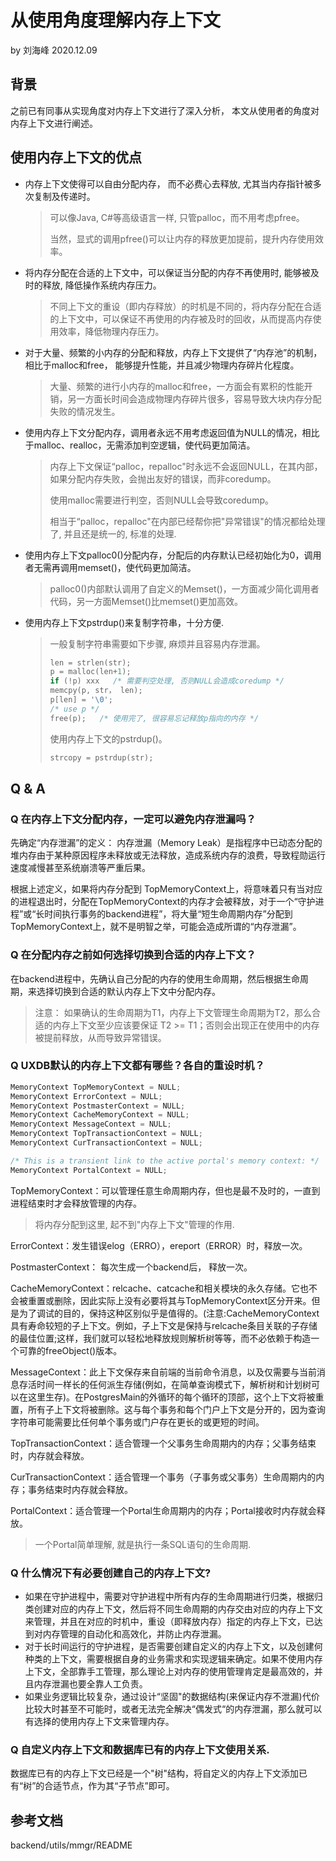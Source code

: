 # 从使用角度理解内存上下文

by 刘海峰  2020.12.09

## 背景

之前已有同事从实现角度对内存上下文进行了深入分析， 本文从使用者的角度对内存上下文进行阐述。

## 使用内存上下文的优点

* 内存上下文使得可以自由分配内存， 而不必费心去释放, 尤其当内存指针被多次复制及传递时。

  > 可以像Java, C#等高级语言一样, 只管palloc，而不用考虑pfree。
  >
  > 当然，显式的调用pfree()可以让内存的释放更加提前，提升内存使用效率。

* 将内存分配在合适的上下文中，可以保证当分配的内存不再使用时, 能够被及时的释放, 降低操作系统内存压力。

  > 不同上下文的重设（即内存释放）的时机是不同的，将内存分配在合适的上下文中，可以保证不再使用的内存被及时的回收，从而提高内存使用效率，降低物理内存压力。

* 对于大量、频繁的小内存的分配和释放，内存上下文提供了“内存池”的机制， 相比于malloc和free， 能够提升性能，并且减少物理内存碎片化程度。

  > 大量、频繁的进行小内存的malloc和free，一方面会有累积的性能开销，另一方面长时间会造成物理内存碎片很多，容易导致大块内存分配失败的情况发生。

* 使用内存上下文分配内存，调用者永远不用考虑返回值为NULL的情况，相比于malloc、realloc，无需添加判空逻辑，使代码更加简洁。

  > 内存上下文保证“palloc，repalloc"时永远不会返回NULL，在其内部，如果分配内存失败，会抛出友好的错误，而非coredump。
  >
  > 使用malloc需要进行判空，否则NULL会导致coredump。
  >
  > 
  >
  > 相当于“palloc，repalloc"在内部已经帮你把"异常错误"的情况都给处理了, 并且还是统一的, 标准的处理.

* 使用内存上下文palloc0()分配内存，分配后的内存默认已经初始化为0，调用者无需再调用memset()，使代码更加简洁。

  > palloc0()内部默认调用了自定义的Memset()，一方面减少简化调用者代码，另一方面Memset()比memset()更加高效。

* 使用内存上下文pstrdup()来复制字符串，十分方便.

  >  一般复制字符串需要如下步骤, 麻烦并且容易内存泄漏。
  >
  >  ```c
  >  len = strlen(str);
  >  p = malloc(len+1);
  >  if (!p) xxx   /* 需要判空处理, 否则NULL会造成coredump */
  >  memcpy(p, str， len);
  >  p[len] = '\0';
  >  /* use p */
  >  free(p);	/* 使用完了, 很容易忘记释放p指向的内存 */
  >  ```
  >
  >  使用内存上下文的pstrdup()。
  >
  >  ```c
  >  strcopy = pstrdup(str);
  >  ```
  >
  >  

## Q & A
### Q 在内存上下文分配内存，一定可以避免内存泄漏吗？

先确定“内存泄漏”的定义： 内存泄漏（Memory Leak）是指程序中已动态分配的堆内存由于某种原因程序未释放或无法释放，造成系统内存的浪费，导致程勋运行速度减慢甚至系统崩溃等严重后果。

根据上述定义，如果将内存分配到 TopMemoryContext上，将意味着只有当对应的进程退出时，分配在TopMemoryContext的内存才会被释放，对于一个“守护进程”或“长时间执行事务的backend进程”，将大量“短生命周期内存”分配到TopMemoryContext上，就不是明智之举，可能会造成所谓的“内存泄漏”。

### Q 在分配内存之前如何选择切换到合适的内存上下文？

在backend进程中，先确认自己分配的内存的使用生命周期，然后根据生命周期，来选择切换到合适的默认内存上下文中分配内存。

>  注意： 如果确认的生命周期为T1，内存上下文管理生命周期为T2，那么合适的内存上下文至少应该要保证 T2 >= T1；否则会出现正在使用中的内存被提前释放，从而导致异常错误。

### Q UXDB默认的内存上下文都有哪些？各自的重设时机？

```c
MemoryContext TopMemoryContext = NULL;
MemoryContext ErrorContext = NULL;
MemoryContext PostmasterContext = NULL;
MemoryContext CacheMemoryContext = NULL;
MemoryContext MessageContext = NULL;
MemoryContext TopTransactionContext = NULL;
MemoryContext CurTransactionContext = NULL;

/* This is a transient link to the active portal's memory context: */
MemoryContext PortalContext = NULL;
```

TopMemoryContext：可以管理任意生命周期内存，但也是最不及时的，一直到进程结束时才会释放管理的内存。

> 将内存分配到这里, 起不到"内存上下文"管理的作用.

ErrorContext：发生错误elog（ERRO），ereport（ERROR）时，释放一次。

PostmasterContext： 每次生成一个backend后， 释放一次。

CacheMemoryContext：relcache、catcache和相关模块的永久存储。它也不会被重置或删除，因此实际上没有必要将其与TopMemoryContext区分开来。但是为了调试的目的，保持这种区别似乎是值得的。(注意:CacheMemoryContext具有寿命较短的子上下文。例如，子上下文是保持与relcache条目关联的子存储的最佳位置;这样，我们就可以轻松地释放规则解析树等等，而不必依赖于构造一个可靠的freeObject()版本。

MessageContext：此上下文保存来自前端的当前命令消息，以及仅需要与当前消息存活时间一样长的任何派生存储(例如，在简单查询模式下，解析树和计划树可以在这里生存)。在PostgresMain的外循环的每个循环的顶部，这个上下文将被重置，所有子上下文将被删除。这与每个事务和每个门户上下文是分开的，因为查询字符串可能需要比任何单个事务或门户存在更长的或更短的时间。

TopTransactionContext：适合管理一个父事务生命周期内的内存；父事务结束时，内存就会释放。

CurTransactionContext：适合管理一个事务（子事务或父事务）生命周期内的内存；事务结束时内存就会释放。

PortalContext：适合管理一个Portal生命周期内的内存；Portal接收时内存就会释放。

> 一个Portal简单理解, 就是执行一条SQL语句的生命周期.

### Q 什么情况下有必要创建自己的内存上下文?

* 如果在守护进程中，需要对守护进程中所有内存的生命周期进行归类，根据归类创建对应的内存上下文，然后将不同生命周期的内存交由对应的内存上下文来管理，并且在对应的时机中，重设（即释放内存）指定的内存上下文，已达到对内存管理的自动化和高效化，并防止内存泄漏。
* 对于长时间运行的守护进程，是否需要创建自定义的内存上下文，以及创建何种类的上下文，需要根据自身的业务需求和实现逻辑来确定。如果不使用内存上下文，全部靠手工管理，那么理论上对内存的使用管理肯定是最高效的，并且内存泄漏也要全靠人工负责。
* 如果业务逻辑比较复杂，通过设计“坚固"的数据结构(来保证内存不泄漏)代价比较大时甚至不可能时，或者无法完全解决“偶发式“的内存泄漏，那么就可以有选择的使用内存上下文来管理内存。

### Q 自定义内存上下文和数据库已有的内存上下文使用关系.

数据库已有的内存上下文已经是一个"树"结构，将自定义的内存上下文添加已有“树”的合适节点，作为其“子节点”即可。



## 参考文档

backend/utils/mmgr/README

